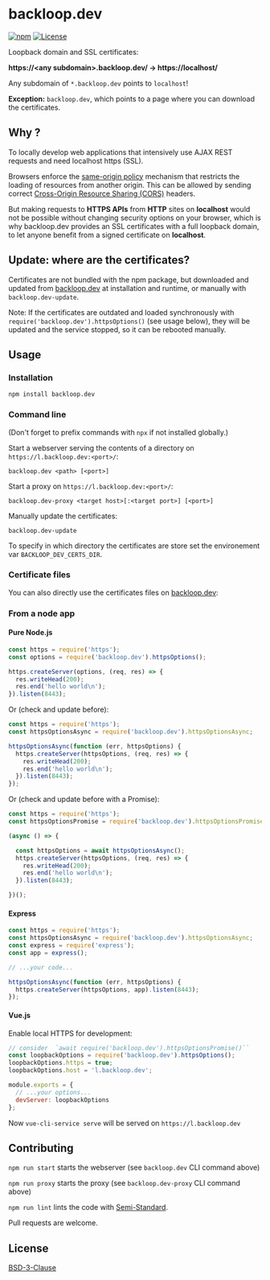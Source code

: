 # backloop.dev

[![npm](https://img.shields.io/npm/v/backloop.dev)](https://www.npmjs.com/package/backloop.dev) [![License](https://img.shields.io/badge/License-BSD_3--Clause-blue.svg)](https://opensource.org/licenses/BSD-3-Clause)

Loopback domain and SSL certificates:

**https://\<any subdomain>.backloop.dev/ → https://localhost/**

Any subdomain of `*.backloop.dev` points to `localhost`!

**Exception:** `backloop.dev`, which points to a page where you can download the certificates.


## Why ?

To locally develop web applications that intensively use AJAX REST requests and need localhost https (SSL).

Browsers enforce the [same-origin policy](https://developer.mozilla.org/en-US/docs/Web/Security/Same-origin_policy) mechanism that restricts the loading of resources from another origin. This can be allowed by sending correct [Cross-Origin Resource Sharing (CORS)](https://developer.mozilla.org/en-US/docs/Web/HTTP/CORS) headers.

But making requests to **HTTPS APIs** from **HTTP** sites on **localhost** would not be possible without changing security options on your browser, which is why backloop.dev provides an SSL certificates with a full loopback domain, to let anyone benefit from a signed certificate on **localhost**.


## Update: where are the certificates?

Certificates are not bundled with the npm package, but downloaded and updated from [backloop.dev](https://backloop.dev) at installation and runtime, or manually with `backloop.dev-update`.

Note: If the certificates are outdated and loaded synchronously with  `require('backloop.dev').httpsOptions()` (see usage below), they will be updated and the service stopped, so it can be rebooted manually.


## Usage

### Installation

```
npm install backloop.dev
```

### Command line

(Don't forget to prefix commands with `npx` if not installed globally.)

Start a webserver serving the contents of a directory on `https://l.backloop.dev:<port>/`:

```
backloop.dev <path> [<port>]
```

Start a proxy on `https://l.backloop.dev:<port>/`:

```
backloop.dev-proxy <target host>[:<target port>] [<port>]
```

Manually update the certificates:

```
backloop.dev-update
```

To specify in which directory the certificates are store set the environement var `BACKLOOP_DEV_CERTS_DIR`.

### Certificate files

You can also directly use the certificates files on [backloop.dev](https://backloop.dev):

### From a node app

#### Pure Node.js

```js
const https = require('https');
const options = require('backloop.dev').httpsOptions();

https.createServer(options, (req, res) => {
  res.writeHead(200);
  res.end('hello world\n');
}).listen(8443);
```

Or (check and update before):

```js
const https = require('https');
const httpsOptionsAsync = require('backloop.dev').httpsOptionsAsync;

httpsOptionsAsync(function (err, httpsOptions) {
  https.createServer(httpsOptions, (req, res) => {
    res.writeHead(200);
    res.end('hello world\n');
  }).listen(8443);
});
```

Or (check and update before with a Promise):

```js
const https = require('https');
const httpsOptionsPromise = require('backloop.dev').httpsOptionsPromise;

(async () => {

  const httpsOptions = await httpsOptionsAsync();
  https.createServer(httpsOptions, (req, res) => {
    res.writeHead(200);
    res.end('hello world\n');
  }).listen(8443);

})();
```

#### Express

```js
const https = require('https');
const httpsOptionsAsync = require('backloop.dev').httpsOptionsAsync;
const express = require('express');
const app = express();

// ...your code...

httpsOptionsAsync(function (err, httpsOptions) {
  https.createServer(httpsOptions, app).listen(8443);
});
```

#### Vue.js

Enable local HTTPS for development:

```js
// consider  `await require('backloop.dev').httpsOptionsPromise()``
const loopbackOptions = require('backloop.dev').httpsOptions();
loopbackOptions.https = true;
loopbackOptions.host = 'l.backloop.dev';

module.exports = {
  // ...your options...
  devServer: loopbackOptions
};
```

Now `vue-cli-service serve` will be served on `https://l.backloop.dev`


## Contributing

`npm run start` starts the webserver (see `backloop.dev` CLI command above)

`npm run proxy` starts the proxy (see `backloop.dev-proxy` CLI command above)

`npm run lint` lints the code with [Semi-Standard](https://github.com/standard/semistandard).

Pull requests are welcome.


## License

[BSD-3-Clause](https://github.com/perki/backloop.dev/blob/main/LICENSE)
